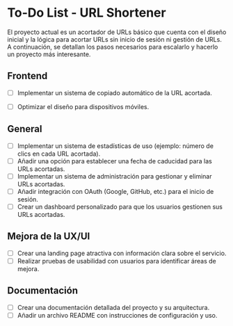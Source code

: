 # To-Do List - URL Shortener

El proyecto actual es un acortador de URLs básico que cuenta con el diseño inicial y la lógica para acortar URLs sin inicio de sesión ni gestión de URLs. A continuación, se detallan los pasos necesarios para escalarlo y hacerlo un proyecto más interesante.

## Frontend

- [ ] Implementar un sistema de copiado automático de la URL acortada.
- [ ] Optimizar el diseño para dispositivos móviles.


## General

- [ ] Implementar un sistema de estadísticas de uso (ejemplo: número de clics en cada URL acortada).
- [ ] Añadir una opción para establecer una fecha de caducidad para las URLs acortadas.
- [ ] Implementar un sistema de administración para gestionar y eliminar URLs acortadas.
- [ ] Añadir integración con OAuth (Google, GitHub, etc.) para el inicio de sesión.
- [ ] Crear un dashboard personalizado para que los usuarios gestionen sus URLs acortadas.

## Mejora de la UX/UI

- [ ] Crear una landing page atractiva con información clara sobre el servicio.
- [ ] Realizar pruebas de usabilidad con usuarios para identificar áreas de mejora.

## Documentación

- [ ] Crear una documentación detallada del proyecto y su arquitectura.
- [ ] Añadir un archivo README con instrucciones de configuración y uso.